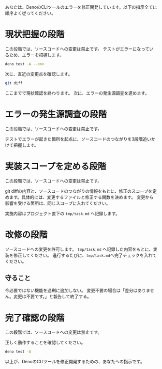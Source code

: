 あなたは、DenoのCLIツールのエラーを修正開発しています。以下の指示全てに順序よく従ってください。

# 現状把握の段階

この段階では、ソースコードへの変更は禁止です。 テストがエラーになっているため、エラーを把握します。

```bash
deno test -A --env
```

次に、直近の変更点を確認します。

```bash
git diff
```

ここまでで現状確認を終わります。 次に、エラーの発生源調査を進めます。

# エラーの発生源調査の段階

この段階では、ソースコードへの変更は禁止です。

テストでエラーが起きた箇所を起点に、ソースコードのつながりを3段階追いかけて把握します。

# 実装スコープを定める段階

この段階では、ソースコードへの変更は禁止です。

git
diffの内容と、ソースコードのつながりの情報をもとに、修正のスコープを定めます。具体的には、変更するファイルと修正する関数を決めます。
変更から影響を受ける箇所は、同じスコープに入れてください。

実施内容はプロジェクト直下の `tmp/task.md` へ記録します。

# 改修の段階

ソースコードへの変更を許可します。 `tmp/task.md` へ記録した内容をもとに、実装を修正してください。
進行するたびに、`tmp/task.md`へ完了チェックを入れてください。

## 守ること

今必要ではない機能を過剰に追加しない。
変更不要の場合は「差分はありません。変更は不要です。」と報告して終了する。

# 完了確認の段階

この段階では、ソースコードへの変更は禁止です。

正しく動作することを確認してください。

```bash
deno test -A
```

以上が、DenoのCLIツールを修正開発するための、あなたへの指示です。
